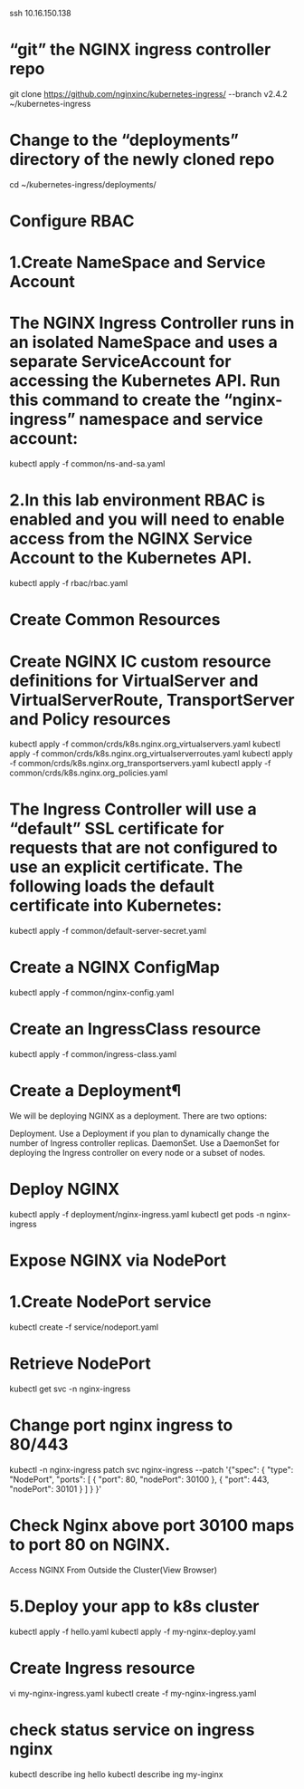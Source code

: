 ssh 10.16.150.138

# “git” the NGINX ingress controller repo

git clone https://github.com/nginxinc/kubernetes-ingress/ --branch v2.4.2 ~/kubernetes-ingress

# Change to the “deployments” directory of the newly cloned repo

cd ~/kubernetes-ingress/deployments/

# Configure RBAC

# 1.Create NameSpace and Service Account

# The NGINX Ingress Controller runs in an isolated NameSpace and uses a separate ServiceAccount for accessing the Kubernetes API. Run this command to create the “nginx-ingress” namespace and service account:

kubectl apply -f common/ns-and-sa.yaml

# 2.In this lab environment RBAC is enabled and you will need to enable access from the NGINX Service Account to the Kubernetes API.

kubectl apply -f rbac/rbac.yaml

# Create Common Resources

# Create NGINX IC custom resource definitions for VirtualServer and VirtualServerRoute, TransportServer and Policy resources

kubectl apply -f common/crds/k8s.nginx.org_virtualservers.yaml
kubectl apply -f common/crds/k8s.nginx.org_virtualserverroutes.yaml
kubectl apply -f common/crds/k8s.nginx.org_transportservers.yaml
kubectl apply -f common/crds/k8s.nginx.org_policies.yaml

# The Ingress Controller will use a “default” SSL certificate for requests that are not configured to use an explicit certificate. The following loads the default certificate into Kubernetes:

kubectl apply -f common/default-server-secret.yaml

# Create a NGINX ConfigMap

kubectl apply -f common/nginx-config.yaml

# Create an IngressClass resource

kubectl apply -f common/ingress-class.yaml

# Create a Deployment¶

We will be deploying NGINX as a deployment. There are two options:

Deployment. Use a Deployment if you plan to dynamically change the number of Ingress controller replicas.
DaemonSet. Use a DaemonSet for deploying the Ingress controller on every node or a subset of nodes.

# Deploy NGINX

kubectl apply -f deployment/nginx-ingress.yaml
kubectl get pods -n nginx-ingress

# Expose NGINX via NodePort

# 1.Create NodePort service

kubectl create -f service/nodeport.yaml

# Retrieve NodePort

kubectl get svc -n nginx-ingress

# Change port nginx ingress to 80/443

kubectl -n nginx-ingress patch svc nginx-ingress --patch '{"spec": { "type": "NodePort", "ports": [ { "port": 80, "nodePort": 30100 }, { "port": 443, "nodePort": 30101 } ] } }'

# Check Nginx above port 30100 maps to port 80 on NGINX.

Access NGINX From Outside the Cluster(View Browser)

# 5.Deploy your app to k8s cluster

kubectl apply -f hello.yaml
kubectl apply -f my-nginx-deploy.yaml

# Create Ingress resource

vi my-nginx-ingress.yaml
kubectl create -f my-nginx-ingress.yaml

# check status service on ingress nginx

kubectl describe ing hello
kubectl describe ing my-inginx
